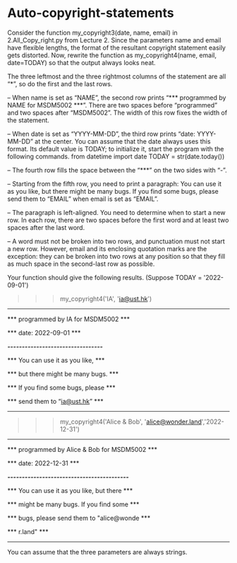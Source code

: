 # Auto-copyright-statements

Consider the function my_copyright3(date, name, email) in 2.All_Copy_right.py
from Lecture 2. Since the parameters name and email have flexible lengths, the format of
the resultant copyright statement easily gets distorted. Now, rewrite the function as
my_copyright4(name, email, date=TODAY) so that the output always looks neat.

The three leftmost and the three rightmost columns of the statement are all “*”,
so do the first and the last rows.

– When name is set as “NAME”, the second row prints “*** programmed by NAME
for MSDM5002 ***”. There are two spaces before “programmed” and two spaces
after “MSDM5002”. The width of this row fixes the width of the statement.

– When date is set as “YYYY-MM-DD”, the third row prints “date: YYYY-MM-DD” at
the center. You can assume that the date always uses this format. Its default value
is TODAY; to initialize it, start the program with the following commands.
from datetime import date
TODAY = str(date.today())

– The fourth row fills the space between the “***” on the two sides with “-”.

– Starting from the fifth row, you need to print a paragraph:
You can use it as you like, but there might be many bugs. If you
find some bugs, please send them to “EMAIL”
when email is set as “EMAIL”.

– The paragraph is left-aligned. You need to determine when to start a new
row. In each row, there are two spaces before the first word and at least two
spaces after the last word.

– A word must not be broken into two rows, and punctuation must not start
a new row. However, email and its enclosing quotation marks are the
exception: they can be broken into two rows at any position so that they fill
as much space in the second-last row as possible.

Your function should give the following results. (Suppose TODAY = '2022-09-01')

>>> my_copyright4('IA', 'ia@ust.hk')
>>> 
***************************************

***  programmed by IA for MSDM5002  ***

***         date: 2022-09-01        ***

***---------------------------------***

***   You can use it as you like,   ***

***   but there might be many bugs. ***

***   If you find some bugs, please ***

***     send them to “ia@ust.hk”    ***

***************************************


>>> my_copyright4('Alice & Bob', 'alice@wonder.land','2022-12-31')


************************************************

*** programmed by Alice & Bob for MSDM5002 ***

*** date: 2022-12-31 ***

***------------------------------------------***

***   You can use it as you like, but there  ***

***   might be many bugs. If you find some   ***

***   bugs, please send them to "alice@wonde ***

***   r.land"                                ***

************************************************


You can assume that the three parameters are always strings.





